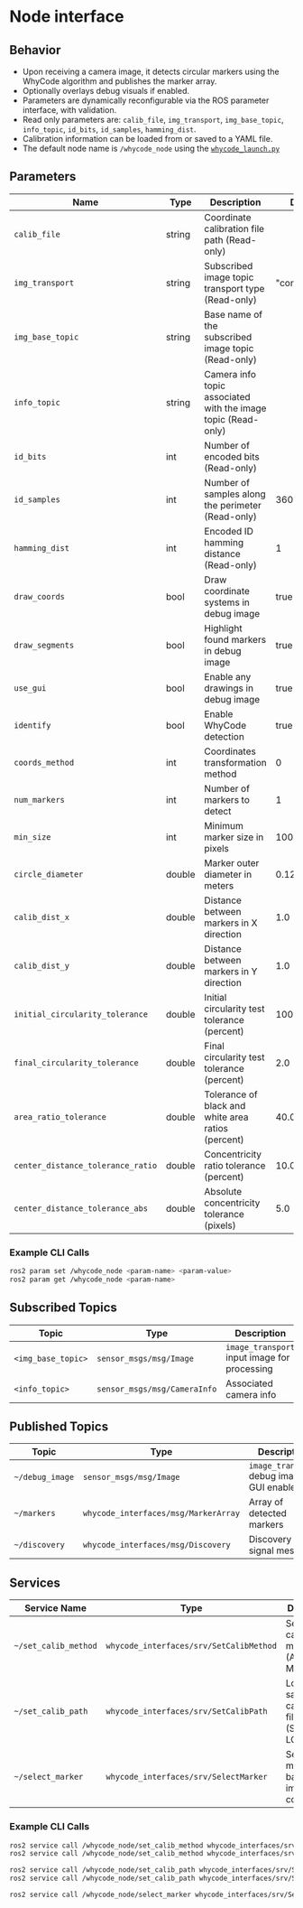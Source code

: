 # Node interface

## Behavior

- Upon receiving a camera image, it detects circular markers using the WhyCode algorithm and publishes the marker array.
- Optionally overlays debug visuals if enabled.
- Parameters are dynamically reconfigurable via the ROS parameter interface, with validation.
- Read only parameters are: `calib_file`, `img_transport`, `img_base_topic`, `info_topic`, `id_bits`, `id_samples`, `hamming_dist`.
- Calibration information can be loaded from or saved to a YAML file.
- The default node name is `/whycode_node` using the [`whycode_launch.py`](../launch/whycode_launch.py)

## Parameters

| Name                              | Type   | Description                                                   | Default              |
|-----------------------------------|--------|---------------------------------------------------------------|----------------------|
| `calib_file`                      | string | Coordinate calibration file path (Read-only)                  |                      |
| `img_transport`                   | string | Subscribed image topic transport type (Read-only)             | "compressed"         |
| `img_base_topic`                  | string | Base name of the subscribed image topic (Read-only)           |                      |
| `info_topic`                      | string | Camera info topic associated with the image topic (Read-only) |                      |
| `id_bits`                         | int    | Number of encoded bits (Read-only)                            |                      |
| `id_samples`                      | int    | Number of samples along the perimeter (Read-only)             | 360                  |
| `hamming_dist`                    | int    | Encoded ID hamming distance (Read-only)                       | 1                    |
| `draw_coords`                     | bool   | Draw coordinate systems in debug image                        | true                 |
| `draw_segments`                   | bool   | Highlight found markers in debug image                        | true                 |
| `use_gui`                         | bool   | Enable any drawings in debug image                            | true                 |
| `identify`                        | bool   | Enable WhyCode detection                                      | true                 |
| `coords_method`                   | int    | Coordinates transformation method                             | 0                    |
| `num_markers`                     | int    | Number of markers to detect                                   | 1                    |
| `min_size`                        | int    | Minimum marker size in pixels                                 | 100                  |
| `circle_diameter`                 | double | Marker outer diameter in meters                               | 0.122                |
| `calib_dist_x`                    | double | Distance between markers in X direction                       | 1.0                  |
| `calib_dist_y`                    | double | Distance between markers in Y direction                       | 1.0                  |
| `initial_circularity_tolerance`   | double | Initial circularity test tolerance (percent)                  | 100.0                |
| `final_circularity_tolerance`     | double | Final circularity test tolerance (percent)                    | 2.0                  |
| `area_ratio_tolerance`            | double | Tolerance of black and white area ratios (percent)            | 40.0                 |
| `center_distance_tolerance_ratio` | double | Concentricity ratio tolerance (percent)                       | 10.0                 |
| `center_distance_tolerance_abs`   | double | Absolute concentricity tolerance (pixels)                     | 5.0                  |

### Example CLI Calls

```bash
ros2 param set /whycode_node <param-name> <param-value>
ros2 param get /whycode_node <param-name>
```

## Subscribed Topics

| Topic              | Type                         | Description                                  |
|--------------------|------------------------------|----------------------------------------------|
| `<img_base_topic>` | `sensor_msgs/msg/Image`      | `image_transport` input image for processing |
| `<info_topic>`     | `sensor_msgs/msg/CameraInfo` | Associated camera info                       |

## Published Topics

| Topic           | Type                                 | Description                                    |
|-----------------|--------------------------------------|------------------------------------------------|
| `~/debug_image` | `sensor_msgs/msg/Image`              | `image_transport` debug image (if GUI enabled) |
| `~/markers`     | `whycode_interfaces/msg/MarkerArray` | Array of detected markers                      |
| `~/discovery`   | `whycode_interfaces/msg/Discovery`   | Discovery signal message                       |

## Services

| Service Name         | Type                                    | Description                                    |
|----------------------|-----------------------------------------|------------------------------------------------|
| `~/set_calib_method` | `whycode_interfaces/srv/SetCalibMethod` | Select calibration method (AUTO=0, MANUAL=1)   |
| `~/set_calib_path`   | `whycode_interfaces/srv/SetCalibPath`   | Load or save calibration file (SAVE=0, LOAD=1) |
| `~/select_marker`    | `whycode_interfaces/srv/SelectMarker`   | Select marker based on image pixel coordinate  |

### Example CLI Calls

```bash
ros2 service call /whycode_node/set_calib_method whycode_interfaces/srv/SetCalibMethod "{method: 0}"  # AUTO
ros2 service call /whycode_node/set_calib_method whycode_interfaces/srv/SetCalibMethod "{method: 1}"  # MANUAL

ros2 service call /whycode_node/set_calib_path whycode_interfaces/srv/SetCalibPath "{action: 0, path: '/path/to/calib.yaml'}"  # SAVE
ros2 service call /whycode_node/set_calib_path whycode_interfaces/srv/SetCalibPath "{action: 1, path: '/path/to/calib.yaml'}"  # LOAD

ros2 service call /whycode_node/select_marker whycode_interfaces/srv/SelectMarker "{point: {x: 100.0, y: 200.0, z: 0.0}}"  # (x,y) px
